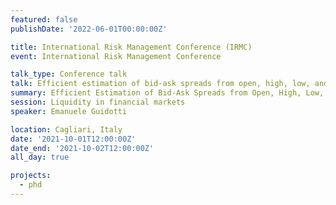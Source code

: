 ```yaml
---
featured: false
publishDate: '2022-06-01T00:00:00Z'

title: International Risk Management Conference (IRMC)
event: International Risk Management Conference

talk_type: Conference talk
talk: Efficient estimation of bid-ask spreads from open, high, low, and close prices
summary: Efficient Estimation of Bid-Ask Spreads from Open, High, Low, and Close Prices
session: Liquidity in financial markets
speaker: Emanuele Guidotti

location: Cagliari, Italy
date: '2021-10-01T12:00:00Z'
date_end: '2021-10-02T12:00:00Z'
all_day: true

projects:
  - phd
---
```

